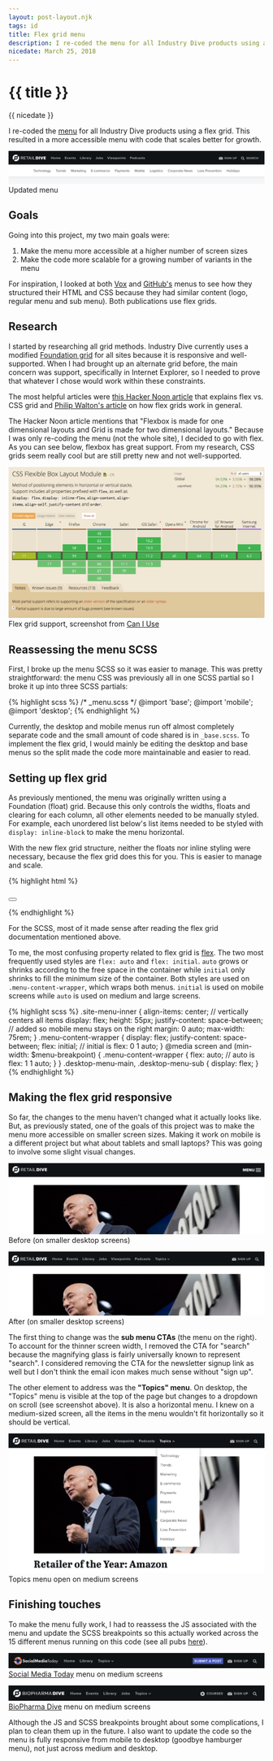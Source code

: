 ```yaml
---
layout: post-layout.njk
tags: id
title: Flex grid menu
description: I re-coded the menu for all Industry Dive products using a flex grid. This resulted in a more accessible menu with code that scales better for growth.
nicedate: March 25, 2018
---
```

# {{ title }}
<p class="date">{{ nicedate }}</p>

I re-coded the [menu](https://www.retaildive.com/) for all Industry Dive products using a flex grid. This resulted in a more accessible menu with code that scales better for growth.

![menu](/img/flex_menu/menu.png)
<span class="caption">Updated menu</span>

## Goals

Going into this project, my two main goals were: 

1. Make the menu more accessible at a higher number of screen sizes
2. Make the code more scalable for a growing number of variants in the menu

For inspiration, I looked at both [Vox](https://www.vox.com/) and [GitHub's](https://github.com/) menus to see how they structured their HTML and CSS because they had similar content (logo, regular menu and sub menu). Both publications use flex grids.

## Research

I started by researching all grid methods. Industry Dive currently uses a modified [Foundation grid](https://foundation.zurb.com/) for all sites because it is responsive and well-supported. When I had brought up an alternate grid before, the main concern was support, specifically in Internet Explorer, so I needed to prove that whatever I chose would work within these constraints.

The most helpful articles were [this Hacker Noon article](https://hackernoon.com/the-ultimate-css-battle-grid-vs-flexbox-d40da0449faf) that explains flex vs. CSS grid and [Philip Walton's article](https://philipwalton.github.io/solved-by-flexbox/demos/grids/) on how flex grids work in general. 

The Hacker Noon article mentions that "Flexbox is made for one dimensional layouts and Grid is made for two dimensional layouts." Because I was only re-coding the menu (not the whole site), I decided to go with flex. As you can see below, flexbox has great support. From my research, CSS grids seem really cool but are still pretty new and not well-supported. 

![flex grid support](/img/flex_menu/flex_support.png)
<span class="caption">Flex grid support, screenshot from <a href="https://caniuse.com/#feat=flexbox">Can I Use</a></span>

## Reassessing the menu SCSS

First, I broke up the menu SCSS so it was easier to manage. This was pretty straightforward: the menu CSS was previously all in one SCSS partial so I broke it up into three SCSS partials: 

{% highlight scss %}
/* _menu.scss */
@import 'base'; 
@import 'mobile';
@import 'desktop';
{% endhighlight %}

Currently, the desktop and mobile menus run off almost completely separate code and the small amount of code shared is in `_base.scss`. To implement the flex grid, I would mainly be editing the desktop and base menus so the split made the code more maintainable and easier to read.

## Setting up flex grid

As previously mentioned, the menu was originally written using a Foundation (float) grid. Because this only controls the widths, floats and clearing for each column, all other elements needed to be manually styled. For example, each unordered list below's list items needed to be styled with <code class="language-scss">display: inline-block</code> to make the menu horizontal. 

With the new flex grid structure, neither the floats nor inline styling were necessary, because the flex grid does this for you. This is easier to manage and scale. 

{% highlight html %}
<nav class="site-menu">
    <div class="site-menu-inner">
        <div class="menu-content-wrapper">
            <ul class="desktop-menu-main">
                <!-- desktop menu, not visible on mobile -->
            </ul>
            <button class="mobile-menu-toggle">
                <!-- mobile menu toggle icon, not visible on desktop -->
            </button>
            <ul class="desktop-menu-sub list-no-bullets">
                <!-- sub desktop menu, not visible on mobile -->
            </ul>
        </div>
    </div>
</nav>
{% endhighlight %}

For the SCSS, most of it made sense after reading the flex grid documentation mentioned above. 

To me, the most confusing property related to flex grid is [flex](https://developer.mozilla.org/en-US/docs/Web/CSS/flex). The two most frequently used styles are <code class="language-scss">flex: auto</code> and <code class="language-scss">flex: initial</code>. <code class="language-scss">auto</code> grows or shrinks according to the free space in the container while <code class="language-scss">initial</code> only shrinks to fill the minimum size of the container. Both styles are used on <code class="language-scss">.menu-content-wrapper</code>, which wraps both menus. <code class="language-scss">initial</code> is used on mobile screens while <code class="language-scss">auto</code> is used on medium and large screens. 

{% highlight scss %}
.site-menu-inner {
    align-items: center; // vertically centers all items
    display: flex; 
    height: 55px;
    justify-content: space-between; // added so mobile menu stays on the right
    margin: 0 auto; 
    max-width: 75rem; 
} 
.menu-content-wrapper {
    display: flex;
    justify-content: space-between;
    flex: initial; // initial is flex: 0 1 auto;
}
@media screen and (min-width: $menu-breakpoint) {
    .menu-content-wrapper {
        flex: auto; // auto is flex: 1 1 auto; 
    }
}
.desktop-menu-main,
.desktop-menu-sub {
    display: flex; 
}
{% endhighlight %}

## Making the flex grid responsive

So far, the changes to the menu haven't changed what it actually looks like. But, as previously stated, one of the goals of this project was to make the menu more accessible on smaller screen sizes. Making it work on mobile is a different project but what about tablets and small laptops? This was going to involve some slight visual changes.

![medium menu before](/img/flex_menu/medium_menu_before.png)
<span class="caption">Before (on smaller desktop screens)</span>

![medium menu after](/img/flex_menu/medium_menu_after.png)
<span class="caption">After (on smaller desktop screens)</span>

The first thing to change was the **sub menu CTAs** (the menu on the right). To account for the thinner screen width, I removed the CTA for "search" because the magnifying glass is fairly universally known to represent "search". I considered removing the CTA for the newsletter signup link as well but I don't think the email icon makes much sense without "sign up". 

The other element to address was the **"Topics" menu**. On desktop, the "Topics" menu is visible at the top of the page but changes to a dropdown on scroll (see screenshot above). It is also a horizontal menu. I knew on a medium-sized screen, all the items in the menu wouldn't fit horizontally so it should be vertical.


![topics menu](/img/flex_menu/medium_topics_menu_open.png)
<span class="caption">Topics menu open on medium screens</span>

## Finishing touches

To make the menu fully work, I had to reassess the JS associated with the menu and update the SCSS breakpoints so this actually worked across the 15 different menus running on this code (see all pubs [here](https://www.retaildive.com/about/)).

![smt menu](/img/flex_menu/smt_menu.png)
<span class="caption"><a target="_blank" href="https://www.socialmediatoday.com/">Social Media Today</a> menu on medium screens</span>

![biopharma menu](/img/flex_menu/biopharma_menu.png)
<span class="caption"><a target="_blank" href="https://www.biopharmadive.com/">BioPharma Dive</a> menu on medium screens</span>

Although the JS and SCSS breakpoints brought about some complications, I plan to clean them up in the future. I also want to update the code so the menu is fully responsive from mobile to desktop (goodbye hamburger menu), not just across medium and desktop. 